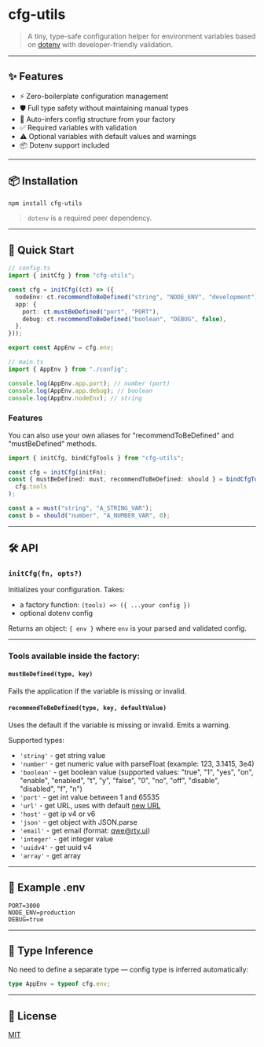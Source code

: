 # cfg-utils

> A tiny, type-safe configuration helper for environment variables based on [dotenv](https://www.npmjs.com/package/dotenv) with developer-friendly validation.

---

## ✨ Features

- ⚡ Zero-boilerplate configuration management
- 🛡️ Full type safety without maintaining manual types
- 🧠 Auto-infers config structure from your factory
- ✅ Required variables with validation
- ⚠️ Optional variables with default values and warnings
- 📦 Dotenv support included

---

## 📦 Installation

```bash
npm install cfg-utils
```

> `dotenv` is a required peer dependency.

---

## 🚀 Quick Start

```ts
// config.ts
import { initCfg } from "cfg-utils";

const cfg = initCfg((ct) => ({
  nodeEnv: ct.recommendToBeDefined("string", "NODE_ENV", "development"),
  app: {
    port: ct.mustBeDefined("port", "PORT"),
    debug: ct.recommendToBeDefined("boolean", "DEBUG", false),
  },
}));

export const AppEnv = cfg.env;
```

```ts
// main.ts
import { AppEnv } from "./config";

console.log(AppEnv.app.port); // number (port)
console.log(AppEnv.app.debug); // boolean
console.log(AppEnv.nodeEnv); // string
```

### Features

You can also use your own aliases for "recommendToBeDefined" and "mustBeDefined" methods.

```ts
import { initCfg, bindCfgTools } from "cfg-utils";

const cfg = initCfg(initFn);
const { mustBeDefined: must, recommendToBeDefined: should } = bindCfgTools(
  cfg.tools
);

const a = must("string", "A_STRING_VAR");
const b = should("number", "A_NUMBER_VAR", 0);
```

---

## 🛠️ API

### `initCfg(fn, opts?)`

Initializes your configuration. Takes:

- a factory function: `(tools) => ({ ...your config })`
- optional dotenv config

Returns an object: `{ env }` where `env` is your parsed and validated config.

---

### Tools available inside the factory:

#### `mustBeDefined(type, key)`

Fails the application if the variable is missing or invalid.

#### `recommendToBeDefined(type, key, defaultValue)`

Uses the default if the variable is missing or invalid. Emits a warning.

Supported types:

- `'string'` - get string value
- `'number'` - get numeric value with parseFloat (example: 123, 3.1415, 3e4)
- `'boolean'` - get boolean value (supported values: "true", "1", "yes", "on", "enable", "enabled", "t", "y", "false", "0", "no", "off", "disable", "disabled", "f", "n")
- `'port'` - get int value between 1 and 65535
- `'url'` - get URL, uses with default [new URL](https://developer.mozilla.org/en-US/docs/Web/API/URL/URL)
- `'host'` - get ip v4 or v6
- `'json'` - get object with JSON.parse
- `'email'` - get email (format: qwe@rty.ui)
- `'integer'` - get integer value
- `'uuidv4'` - get uuid v4
- `'array'` - get array

---

## 📁 Example .env

```env
PORT=3000
NODE_ENV=production
DEBUG=true
```

---

## 🧪 Type Inference

No need to define a separate type — config type is inferred automatically:

```ts
type AppEnv = typeof cfg.env;
```

---

## 🧷 License

[MIT](./LICENSE)
